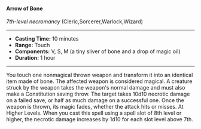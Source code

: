 #### Arrow of Bone
*7th-level necromancy* (Cleric,Sorcerer,Warlock,Wizard)
___
- **Casting Time:** 10 minutes
- **Range:** Touch
- **Components:** V, S, M (a tiny sliver of bone and a drop of magic oil)
- **Duration:** 1 hour
---
You touch one nonmagical thrown weapon and
transform it into an identical item made of bone.
The affected weapon is considered magical.
A creature struck by the weapon takes the
weapon's normal damage and must also make a
Constitution saving throw. The target takes 10d10
necrotic damage on a failed save, or half as much
damage on a successful one. Once the weapon is
thrown, its magic fades, whether the attack hits or
misses.
At Higher Levels.  When you cast this spell using
a spell slot of 8th level or higher, the necrotic
damage increases by 1d10 for each slot level above
7th.
